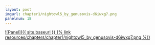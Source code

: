 ```yaml
---
layout: post
imgurl: chapter1/nightowl5_by_genusovis-d6iwxg7.png
panelnum: 18
---
```


[![Panel]({{ site.baseurl }} {% link resources/chapters/chapter1/nightowl5_by_genusovis-d6iwxg7.png %})]({{page.previous.url}}#panel)